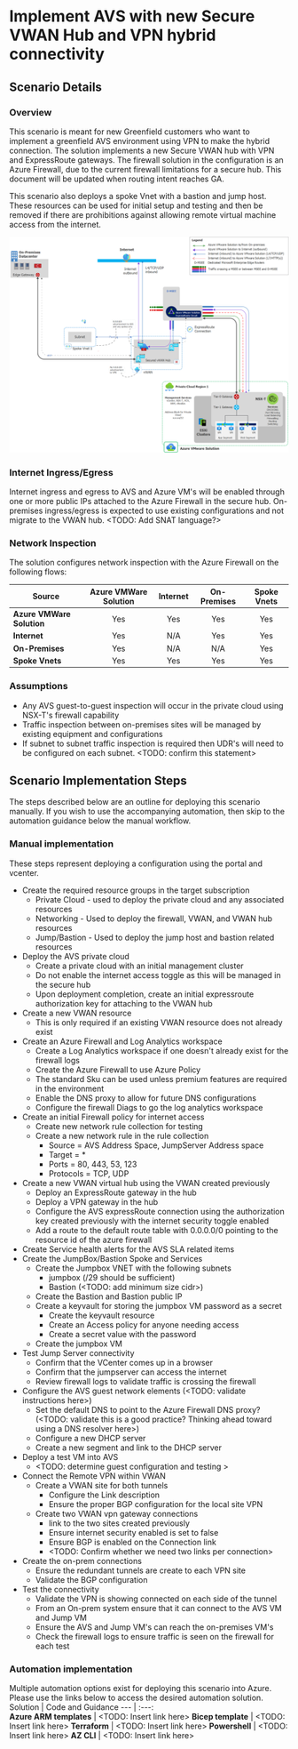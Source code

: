 # Implement AVS with new Secure VWAN Hub and VPN hybrid connectivity

## Scenario Details

### Overview
This scenario is meant for new Greenfield customers who want to implement a greenfield AVS environment using VPN to make the hybrid connection. The solution implements a new Secure VWAN hub with VPN and ExpressRoute gateways. The firewall solution in the configuration is an Azure Firewall, due to the current firewall limitations for a secure hub. This document will be updated when routing intent reaches GA. 

This scenario also deploys a spoke Vnet with a bastion and jump host.  These resources can be used for initial setup and testing and then be removed if there are prohibitions against allowing remote virtual machine access from the internet.

![Secure VWAN VPN gateway with BGP scenario image](./images/AVS_VWAN_VPN_BGP.png)


### Internet Ingress/Egress
Internet ingress and egress to AVS and Azure VM's will be enabled through one or more public IPs attached to the Azure Firewall in the secure hub. On-premises ingress/egress is expected to use existing configurations and not migrate to the VWAN hub.  <TODO: Add SNAT language?>

### Network Inspection
The solution configures network inspection with the Azure Firewall on the following flows:

Source                    | Azure VMWare Solution | Internet | On-Premises | Spoke Vnets 
---                       | :---:                 | :---:    | :---:       | :---:
**Azure VMWare Solution** | Yes                   | Yes      | Yes         | Yes 
**Internet**              | Yes                   | N/A      | Yes         | Yes 
**On-Premises**           | Yes                   | N/A      | N/A         | Yes 
**Spoke Vnets**           | Yes                   | Yes      | Yes         | Yes

### Assumptions

- Any AVS guest-to-guest inspection will occur in the private cloud using NSX-T's firewall capability 
- Traffic inspection between on-premises sites will be managed by existing equipment and configurations
- If subnet to subnet traffic inspection is required then UDR's will need to be configured on each subnet. <TODO: confirm this statement>


## Scenario Implementation Steps
The steps described below are an outline for deploying this scenario manually. If you wish to use the accompanying automation, then skip to the automation guidance below the manual workflow.

### Manual implementation
These steps represent deploying a configuration using the portal and vcenter.

- Create the required resource groups in the target subscription
    - Private Cloud - used to deploy the private cloud and any associated resources
    - Networking  - Used to deploy the firewall, VWAN, and VWAN hub resources
    - Jump/Bastion - Used to deploy the jump host and bastion related resources
- Deploy the AVS private cloud
    - Create a private cloud with an initial management cluster
    - Do not enable the internet access toggle as this will be managed in the secure hub
    - Upon deployment completion, create an initial expressroute authorization key for attaching to the VWAN hub
- Create a new VWAN resource
    - This is only required if an existing VWAN resource does not already exist
- Create an Azure Firewall and Log Analytics workspace
    - Create a Log Analytics workspace if one doesn't already exist for the firewall logs 
    - Create the Azure Firewall to use Azure Policy
    - The standard Sku can be used unless premium features are required in the environment
    - Enable the DNS proxy to allow for future DNS configurations
    - Configure the firewall Diags to go the log analytics workspace
- Create an initial Firewall policy for internet access
    - Create new network rule collection for testing
    - Create a new network rule in the rule collection 
        - Source = AVS Address Space, JumpServer Address space
        - Target = *
        - Ports  = 80, 443, 53, 123
        - Protocols = TCP, UDP
- Create a new VWAN virtual hub using the VWAN created previously
    - Deploy an ExpressRoute gateway in the hub
    - Deploy a VPN gateway in the hub
    - Configure the AVS expressRoute connection using the authorization key created previously with the internet security toggle enabled
    - Add a route to the default route table with 0.0.0.0/0 pointing to the resource id of the azure firewall
- Create Service health alerts for the AVS SLA related items
- Create the JumpBox/Bastion Spoke and Services
    - Create the Jumpbox VNET with the following subnets
        - jumpbox (/29 should be sufficient)
        - Bastion (<TODO: add minimum size cidr>)
    - Create the Bastion and Bastion public IP
    - Create a keyvault for storing the jumpbox VM password as a secret
        - Create the keyvault resource
        - Create an Access policy for anyone needing access
        - Create a secret value with the password
    - Create the jumpbox VM
- Test Jump Server connectivity
    - Confirm that the VCenter comes up in a browser
    - Confirm that the jumpserver can access the internet
    - Review firewall logs to validate traffic is crossing the firewall
- Configure the AVS guest network elements (<TODO: validate instructions here>)
    - Set the default DNS to point to the Azure Firewall DNS proxy? (<TODO: validate this is a good practice? Thinking ahead toward using a DNS resolver here>)
    - Configure a new DHCP server
    - Create a new segment and link to the DHCP server
- Deploy a test VM into AVS 
    - <TODO: determine guest configuration and testing >
- Connect the Remote VPN within VWAN
    - Create a VWAN site for both tunnels
        - Configure the Link description 
        - Ensure the proper BGP configuration for the local site VPN
    - Create two VWAN vpn gateway connections 
        - link to the two sites created previously
        - Ensure internet security enabled is set to false
        - Ensure BGP is enabled on the Connection link
        - <TODO: Confirm whether we need two links per connection>
- Create the on-prem connections 
    - Ensure the redundant tunnels are create to each VPN site
    - Validate the BGP configuration
- Test the connectivity
    - Validate the VPN is showing connected on each side of the tunnel
    - From an On-prem system ensure that it can connect to the AVS VM and Jump VM
    - Ensure the AVS and Jump VM's can reach the on-premises VM's
    - Check the firewall logs to ensure traffic is seen on the firewall for each test

### Automation implementation

Multiple automation options exist for deploying this scenario into Azure. Please use the links below to access the desired automation solution.
Solution | Code and Guidance
---                       | :---:  
**Azure ARM templates**   | <TODO: Insert link here>
**Bicep template**        | <TODO: Insert link here>
**Terraform**             | <TODO: Insert link here>
**Powershell**            | <TODO: Insert link here>
**AZ CLI**                | <TODO: Insert link here>


